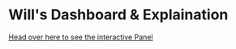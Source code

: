 # Will's Dashboard & Explaination

[Head over here to see the interactive Panel](https://willwillis.github.io/python-pyviz-homework/index.html)